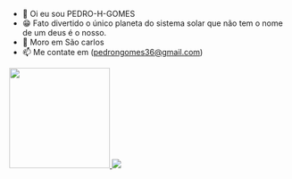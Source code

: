 - 👋 Oi eu sou PEDRO-H-GOMES
- 😁 Fato divertido o único planeta do sistema solar que não tem o nome de um deus é o nosso.
- 🏡 Moro em São carlos
- 📫 Me contate em (pedrongomes36@gmail.com)
<div>
<a href="https://github.com/PEDRO-H-GOMES">
<img height="180cm" src="https://gith-read stats.vercel.app/api?usernamePEDRO-H-GOMES&show_icons=true&theme=draculainclude_all_commits=truecount_private-true"L> 
<img height"180cm" src="https://github-read-stats.vercel.app/api/top-langs/?username=PEDRO-H-GOMES&layout=compact&langs_count=16&theme-dracula"L>
</div>

